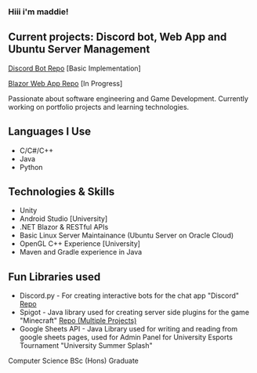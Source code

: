 ### Hiii i'm maddie!

## Current projects: Discord bot, Web App and Ubuntu Server Management

[Discord Bot Repo](https://github.com/madsies/General-Discord-Bot)  [Basic Implementation]

[Blazor Web App Repo](https://github.com/madsies/BlazorApp)   [In Progress]

Passionate about software engineering and Game Development.
Currently working on portfolio projects and learning technologies.

## Languages I Use
- C/C#/C++
- Java
- Python

## Technologies & Skills
- Unity
- Android Studio [University]
- .NET Blazor & RESTful APIs
- Basic Linux Server Maintainance (Ubuntu Server on Oracle Cloud)
- OpenGL C++ Experience [University]
- Maven and Gradle experience in Java

## Fun Libraries used
- Discord.py - For creating interactive bots for the chat app "Discord" [Repo](https://github.com/madsies/General-Discord-Bot)
- Spigot - Java library used for creating server side plugins for the game "Minecraft" [Repo (Multiple Projects)](https://github.com/madsies/MC-Plugin-Archive)
- Google Sheets API - Java Library used for writing and reading from google sheets pages, used for Admin Panel for University Esports Tournament "University Summer Splash"

Computer Science BSc (Hons) Graduate

